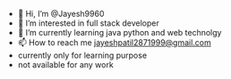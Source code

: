 - 👋 Hi, I’m @Jayesh9960
- 👀 I’m interested in full stack developer
- 🌱 I’m currently learning java python and web technolgy
- 📫 How to reach me jayeshpatil2871999@gmail.com
- currently only for learning purpose 
- not available for any work
<!---
Jayesh9960/Jayesh9960 is a ✨ special ✨ repository because its `README.md` (this file) appears on your GitHub profile.
You can click the Preview link to take a look at your changes.
--->
